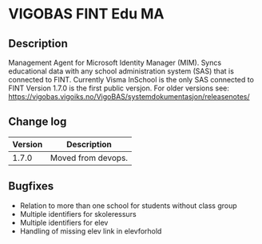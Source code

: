 # VIGOBAS FINT Edu MA

## Description

Management Agent for Microsoft Identity Manager (MIM). Syncs educational data with any school administration system (SAS) that is connected to FINT. Currently Visma InSchool is the only SAS connected to FINT
Version 1.7.0 is the first public versjon. For older versions see: https://vigobas.vigoiks.no/VigoBAS/systemdokumentasjon/releasenotes/ 


## Change log
Version | Description
------- | -------------
1.7.0   | Moved from devops. 



## Bugfixes

* Relation to more than one school for students without class group
* Multiple identifiers for skoleressurs
* Multiple identifiers for elev
* Handling of missing elev link in elevforhold
